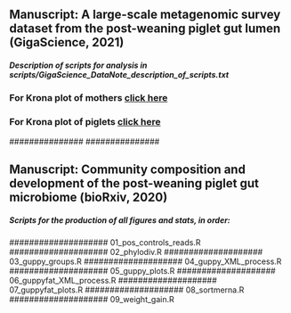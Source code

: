 ## Manuscript: A large-scale metagenomic survey dataset from the post-weaning piglet gut lumen (GigaScience, 2021)
##### Description of scripts for analysis in scripts/GigaScience_DataNote_description_of_scripts.txt
### For Krona plot of mothers [click here](https://htmlpreview.github.io/?https://github.com/GaioTransposon/metapigs_base/blob/master/out/moms_krona.html)
### For Krona plot of piglets [click here](https://htmlpreview.github.io/?https://github.com/GaioTransposon/metapigs_base/blob/master/out/piggies_krona.html)

###############
###############

## Manuscript: Community composition and development of the post-weaning piglet gut microbiome (bioRxiv, 2020)
##### Scripts for the production of all figures and stats, in order:
#################### 01_pos_controls_reads.R
#################### 02_phylodiv.R
#################### 03_guppy_groups.R
#################### 04_guppy_XML_process.R
#################### 05_guppy_plots.R
#################### 06_guppyfat_XML_process.R
#################### 07_guppyfat_plots.R
#################### 08_sortmerna.R
#################### 09_weight_gain.R
